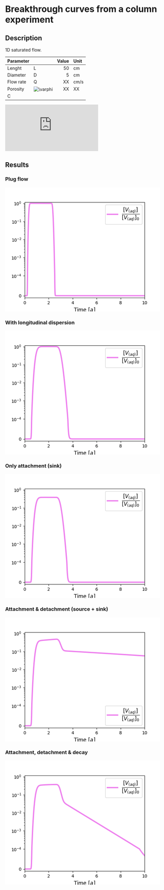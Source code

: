 # Breakthrough curves from a column experiment

## Description

1D saturated flow.

|Parameter | | Value | Unit |
|---|---|--:|:--|
|Lenght| L |50|cm|
|Diameter| D | 5|cm|
|Flow rate| Q |XX|cm/s|
|Porosity| <img src="http://www.sciweavers.org/tex2img.php?eq=%5Cvarphi&bc=Transparent&fc=Black&im=png&fs=12&ff=arev&edit=0" align="center" border="0" alt="\varphi" width="17" height="15" /> |XX|XX|
|C | |


![plugFlow](http://www.sciweavers.org/tex2img.php?eq=%5Cvarphi&bc=Transparent&fc=Black&im=png&fs=12&ff=arev&edit=0)

## Results

### Plug flow

![plugFlow](./plugFlow/breakthrough.png)

### With longitudinal dispersion

![plugFlow](./longitudinalDispersion/breakthrough.png)

### Only attachment (sink)

![plugFlow](./onlyAttachment/breakthrough.png)

### Attachment & detachment (source + sink)

![plugFlow](./attachDetachment/breakthrough.png)

### Attachment, detachment & decay

![plugFlow](./allProcesses/breakthrough.png)
